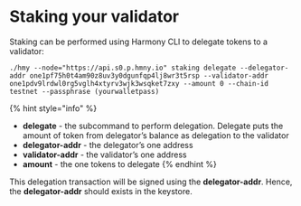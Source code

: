 # Staking your validator

Staking can be performed using Harmony CLI to delegate tokens to a validator:

```text
./hmy --node="https://api.s0.p.hmny.io" staking delegate --delegator-addr one1pf75h0t4am90z8uv3y0dgunfqp4lj8wr3t5rsp --validator-addr one1pdv9lrdwl0rg5vglh4xtyrv3wjk3wsqket7zxy --amount 0 --chain-id testnet --passphrase (yourwalletpass)
```

{% hint style="info" %}


* **delegate** - the subcommand to perform delegation. Delegate puts the amount of token from delegator’s balance as delegation to the validator
* **delegator-addr** - the delegator’s one address
* **validator-addr** - the validator’s one address
* **amount** - the one tokens to delegate
{% endhint %}

This delegation transaction will be signed using the **delegator-addr**. Hence, the **delegator-addr** should exists in the keystore.

